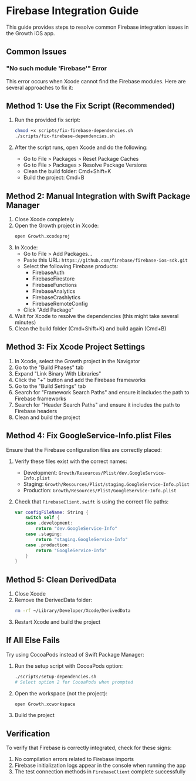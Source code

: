 # Firebase Integration Guide

This guide provides steps to resolve common Firebase integration issues in the Growth iOS app.

## Common Issues

### "No such module 'Firebase'" Error

This error occurs when Xcode cannot find the Firebase modules. Here are several approaches to fix it:

## Method 1: Use the Fix Script (Recommended)

1. Run the provided fix script:
   ```bash
   chmod +x scripts/fix-firebase-dependencies.sh
   ./scripts/fix-firebase-dependencies.sh
   ```

2. After the script runs, open Xcode and do the following:
   - Go to File > Packages > Reset Package Caches
   - Go to File > Packages > Resolve Package Versions
   - Clean the build folder: Cmd+Shift+K
   - Build the project: Cmd+B

## Method 2: Manual Integration with Swift Package Manager

1. Close Xcode completely
2. Open the Growth project in Xcode:
   ```bash
   open Growth.xcodeproj
   ```
3. In Xcode:
   - Go to File > Add Packages...
   - Paste this URL: `https://github.com/firebase/firebase-ios-sdk.git`
   - Select the following Firebase products:
     - FirebaseAuth
     - FirebaseFirestore
     - FirebaseFunctions
     - FirebaseAnalytics
     - FirebaseCrashlytics
     - FirebaseRemoteConfig
   - Click "Add Package"
4. Wait for Xcode to resolve the dependencies (this might take several minutes)
5. Clean the build folder (Cmd+Shift+K) and build again (Cmd+B)

## Method 3: Fix Xcode Project Settings

1. In Xcode, select the Growth project in the Navigator
2. Go to the "Build Phases" tab
3. Expand "Link Binary With Libraries"
4. Click the "+" button and add the Firebase frameworks
5. Go to the "Build Settings" tab
6. Search for "Framework Search Paths" and ensure it includes the path to Firebase frameworks
7. Search for "Header Search Paths" and ensure it includes the path to Firebase headers
8. Clean and build the project

## Method 4: Fix GoogleService-Info.plist Files

Ensure that the Firebase configuration files are correctly placed:

1. Verify these files exist with the correct names:
   - Development: `Growth/Resources/Plist/dev.GoogleService-Info.plist`
   - Staging: `Growth/Resources/Plist/staging.GoogleService-Info.plist`
   - Production: `Growth/Resources/Plist/GoogleService-Info.plist`

2. Check that `FirebaseClient.swift` is using the correct file paths:
   ```swift
   var configFileName: String {
       switch self {
       case .development:
           return "dev.GoogleService-Info"
       case .staging:
           return "staging.GoogleService-Info"
       case .production:
           return "GoogleService-Info"
       }
   }
   ```

## Method 5: Clean DerivedData

1. Close Xcode
2. Remove the DerivedData folder:
   ```bash
   rm -rf ~/Library/Developer/Xcode/DerivedData
   ```
3. Restart Xcode and build the project

## If All Else Fails

Try using CocoaPods instead of Swift Package Manager:

1. Run the setup script with CocoaPods option:
   ```bash
   ./scripts/setup-dependencies.sh
   # Select option 2 for CocoaPods when prompted
   ```

2. Open the workspace (not the project):
   ```bash
   open Growth.xcworkspace
   ```

3. Build the project

## Verification

To verify that Firebase is correctly integrated, check for these signs:

1. No compilation errors related to Firebase imports
2. Firebase initialization logs appear in the console when running the app
3. The test connection methods in `FirebaseClient` complete successfully 